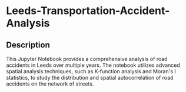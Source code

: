 # Leeds-Transportation-Accident-Analysis

## Description
This Jupyter Notebook provides a comprehensive analysis of road accidents in Leeds over multiple years. The notebook utilizes advanced spatial analysis techniques, such as K-function analysis and Moran's I statistics, to study the distribution and spatial autocorrelation of road accidents on the network of streets.


